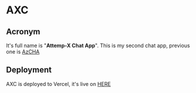 # AXC

## Acronym

It's full name is "**Attemp-X Chat App**". This is my second chat app, previous one is [AzCHA](https://github.com/qwyzex/azcha)

## Deployment

AXC is deployed to Vercel, it's live on [HERE](https://axch.vercel.app)
